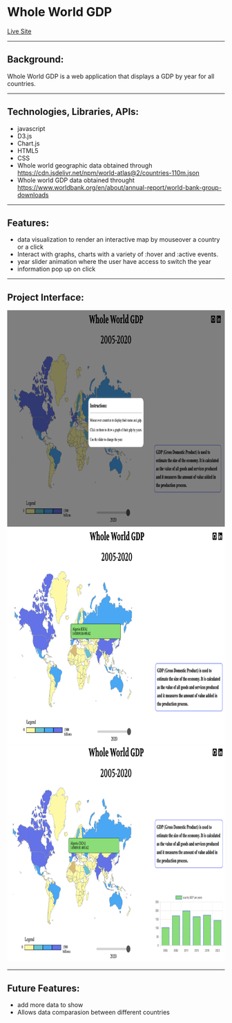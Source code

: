 # Whole World GDP

<a href="https://zoumus.github.io/worldMapProject/">Live Site</a>

---

## Background: 

   Whole World GDP is a web application that displays a GDP by year for all countries.

---

## Technologies, Libraries, APIs:

   - javascript
   - D3.js
   - Chart.js
   - HTML5
   - CSS
   - Whole world geographic data obtained through https://cdn.jsdelivr.net/npm/world-atlas@2/countries-110m.json
   - Whole world GDP data obtained throught https://www.worldbank.org/en/about/annual-report/world-bank-group-downloads

---

## Features:

   - data visualization to render an interactive map by mouseover a country or a click
   - Interact with graphs, charts with a variety of :hover and :active events.
   - year slider animation where the user have access to switch the year
   - information pop up on click

---

## Project Interface:
   
   <img src="images/githubImag1.png" height="500" width="1000">
   <img src="images/githubImag2.png" height="500" width="1000">
   <img src="images/githubImag3.png" height="500" width="1000">

---

## Future Features:
   - add more data to show
   - Allows data comparasion between different countries
   

   
